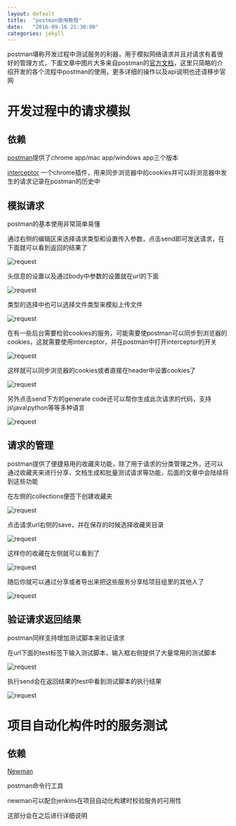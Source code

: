 ```yaml
---
layout: default
title:  "postman使用教程"
date:   "2016-09-16 21:30:00"
categories: jekyll
---
```

postman堪称开发过程中测试服务的利器，用于模拟网络请求并且对请求有着很好的管理方式，下面文章中图片大多来自postman的[官方文档](https://www.getpostman.com/docs/)，这里只简略的介绍开发的各个流程中postman的使用，更多详细的操作以及api说明也还请移步官网

# 开发过程中的请求模拟

## 依赖

[postman](https://www.getpostman.com/apps)提供了chrome app/mac app/windows app三个版本

[interceptor](https://chrome.google.com/webstore/detail/postman-interceptor/aicmkgpgakddgnaphhhpliifpcfhicfo/)
一个chrome插件，用来同步浏览器中的cookies并可以将浏览器中发生的请求记录在postman的历史中

## 模拟请求

postman的基本使用非常简单易懂

通过右侧的编辑区来选择请求类型和设置传入参数，点击send即可发送请求，在下面就可以看到返回的结果了

![request](/images/postman/3.png)

头信息的设置以及通过body中参数的设置就在url的下面

![request](/images/postman/4.png)

类型的选择中也可以选择文件类型来模拟上传文件

![request](/images/postman/10.png)

在有一些后台需要检验cookies的服务，可能需要使postman可以同步到浏览器的cookies，这就需要使用interceptor，并在postman中打开interceptor的开关

![request](/images/postman/interceptor_cookies_1.png)

这样就可以同步浏览器的cookies或者直接在header中设置cookies了

![request](/images/postman/1.png)

另外点击send下方的generate code还可以帮你生成此次请求的代码，支持js\java\python等等多种语言

![request](/images/postman/2.png)

## 请求的管理

postman提供了便捷易用的收藏夹功能，除了用于请求的分类管理之外，还可以通过收藏夹来进行分享、文档生成和批量测试请求等功能，后面的文章中会陆续将到这些功能

在左侧的collections便签下创建收藏夹

![request](/images/postman/34.png)

点击请求url右侧的save，并在保存的时候选择收藏夹目录

![request](/images/postman/25.png)

这样你的收藏在左侧就可以看到了

![request](/images/postman/20.png)

随后你就可以通过分享或者导出来把这些服务分享给项目组里的其他人了

![request](/images/postman/share-menu-option.png)

## 验证请求返回结果

postman同样支持增加测试脚本来验证请求

在url下面的test标签下输入测试脚本，输入框右侧提供了大量常用的测试脚本

![request](/images/postman/cr-5.png)

执行send会在返回结果的test中看到测试脚本的执行结果

![request](/images/postman/cr-6.png)

# 项目自动化构件时的服务测试

## 依赖

[Newman](https://www.npmjs.com/package/newman)

postman命令行工具

newman可以配合jenkins在项目自动化构建时校验服务的可用性

这部分会在之后进行详细说明
















